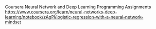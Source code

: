 Coursera Neural Network and Deep Learning Programming Assignments
https://www.coursera.org/learn/neural-networks-deep-learning/notebook/zAgPl/logistic-regression-with-a-neural-network-mindset
